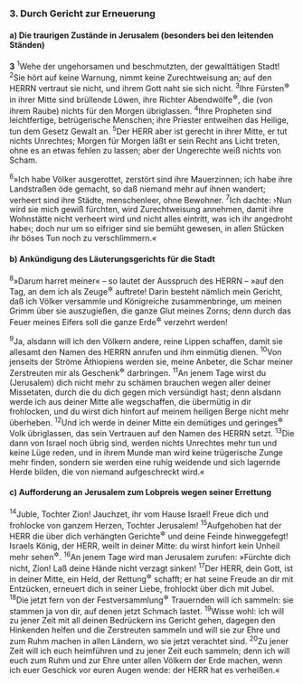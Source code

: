 ### 3. Durch Gericht zur Erneuerung

#### a) Die traurigen Zustände in Jerusalem (besonders bei den leitenden Ständen)

__3__
<sup>1</sup>Wehe der ungehorsamen und beschmutzten, der gewalttätigen Stadt!
<sup>2</sup>Sie hört auf keine Warnung, nimmt keine Zurechtweisung an; auf den HERRN vertraut sie nicht, und ihrem Gott naht sie sich nicht.
<sup>3</sup>Ihre Fürsten<sup title="oder: Oberen">&#x2732;</sup> in ihrer Mitte sind brüllende Löwen, ihre Richter Abendwölfe<sup title="Hab 1,8">&#x2732;</sup>, die (von ihrem Raube) nichts für den Morgen übriglassen.
<sup>4</sup>Ihre Propheten sind leichtfertige, betrügerische Menschen; ihre Priester entweihen das Heilige, tun dem Gesetz Gewalt an.
<sup>5</sup>Der HERR aber ist gerecht in ihrer Mitte, er tut nichts Unrechtes; Morgen für Morgen läßt er sein Recht ans Licht treten, ohne es an etwas fehlen zu lassen; aber der Ungerechte weiß nichts von Scham.

<sup>6</sup>»Ich habe Völker ausgerottet, zerstört sind ihre Mauerzinnen; ich habe ihre Landstraßen öde gemacht, so daß niemand mehr auf ihnen wandert; verheert sind ihre Städte, menschenleer, ohne Bewohner.
<sup>7</sup>Ich dachte: ›Nun wird sie mich gewiß fürchten, wird Zurechtweisung annehmen, damit ihre Wohnstätte nicht verheert wird und nicht alles eintritt, was ich ihr angedroht habe‹; doch nur um so eifriger sind sie bemüht gewesen, in allen Stücken ihr böses Tun noch zu verschlimmern.«

#### b) Ankündigung des Läuterungsgerichts für die Stadt

<sup>8</sup>»Darum harret meiner« – so lautet der Ausspruch des HERRN – »auf den Tag, an dem ich als Zeuge<sup title="oder: Ankläger">&#x2732;</sup> auftrete! Darin besteht nämlich mein Gericht, daß ich Völker versammle und Königreiche zusammenbringe, um meinen Grimm über sie auszugießen, die ganze Glut meines Zorns; denn durch das Feuer meines Eifers soll die ganze Erde<sup title="oder: das ganze Land">&#x2732;</sup> verzehrt werden!

<sup>9</sup>Ja, alsdann will ich den Völkern andere, reine Lippen schaffen, damit sie allesamt den Namen des HERRN anrufen und ihm einmütig dienen.
<sup>10</sup>Von jenseits der Ströme Äthiopiens werden sie, meine Anbeter, die Schar meiner Zerstreuten mir als Geschenk<sup title="oder: Opfergabe">&#x2732;</sup> darbringen.
<sup>11</sup>An jenem Tage wirst du (Jerusalem) dich nicht mehr zu schämen brauchen wegen aller deiner Missetaten, durch die du dich gegen mich versündigt hast; denn alsdann werde ich aus deiner Mitte alle wegschaffen, die übermütig in dir frohlocken, und du wirst dich hinfort auf meinem heiligen Berge nicht mehr überheben.
<sup>12</sup>Und ich werde in deiner Mitte ein demütiges und geringes<sup title="oder: gebeugtes">&#x2732;</sup> Volk übriglassen, das sein Vertrauen auf den Namen des HERRN setzt.
<sup>13</sup>Die dann von Israel noch übrig sind, werden nichts Unrechtes mehr tun und keine Lüge reden, und in ihrem Munde man wird keine trügerische Zunge mehr finden, sondern sie werden eine ruhig weidende und sich lagernde Herde bilden, die von niemand aufgeschreckt wird.«

#### c) Aufforderung an Jerusalem zum Lobpreis wegen seiner Errettung

<sup>14</sup>Juble, Tochter Zion! Jauchzet, ihr vom Hause Israel! Freue dich und frohlocke von ganzem Herzen, Tochter Jerusalem!
<sup>15</sup>Aufgehoben hat der HERR die über dich verhängten Gerichte<sup title="= Strafgerichte">&#x2732;</sup> und deine Feinde hinweggefegt! Israels König, der HERR, weilt in deiner Mitte: du wirst hinfort kein Unheil mehr sehen<sup title="= erleben">&#x2732;</sup>.
<sup>16</sup>An jenem Tage wird man Jerusalem zurufen: »Fürchte dich nicht, Zion! Laß deine Hände nicht verzagt sinken!
<sup>17</sup>Der HERR, dein Gott, ist in deiner Mitte, ein Held, der Rettung<sup title="oder: Sieg">&#x2732;</sup> schafft; er hat seine Freude an dir mit Entzücken, erneuert dich in seiner Liebe, frohlockt über dich mit Jubel.
<sup>18</sup>Die jetzt fern von der Festversammlung<sup title="oder: Gemeinde">&#x2732;</sup> Trauernden will ich sammeln: sie stammen ja von dir, auf denen jetzt Schmach lastet.
<sup>19</sup>Wisse wohl: ich will zu jener Zeit mit all deinen Bedrückern ins Gericht gehen, dagegen den Hinkenden helfen und die Zerstreuten sammeln und will sie zur Ehre und zum Ruhm machen in allen Ländern, wo sie jetzt verachtet sind.
<sup>20</sup>Zu jener Zeit will ich euch heimführen und zu jener Zeit euch sammeln; denn ich will euch zum Ruhm und zur Ehre unter allen Völkern der Erde machen, wenn ich euer Geschick vor euren Augen wende: der HERR hat es verheißen.«